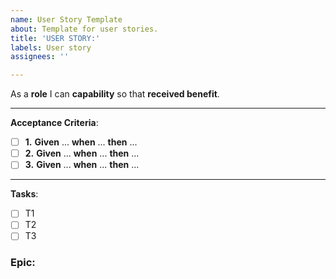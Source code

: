 ```yaml
---
name: User Story Template
about: Template for user stories.
title: 'USER STORY:'
labels: User story
assignees: ''

---
```


As a **role** I can **capability** so that **received benefit**.
***
**Acceptance Criteria**:
- [ ] **1.** **Given** ... **when** ... **then** ...
- [ ] **2.** **Given** ... **when** ... **then** ...
- [ ] **3.** **Given** ... **when** ... **then** ...
***
**Tasks**:
- [ ] T1
- [ ] T2
- [ ] T3

### Epic:
